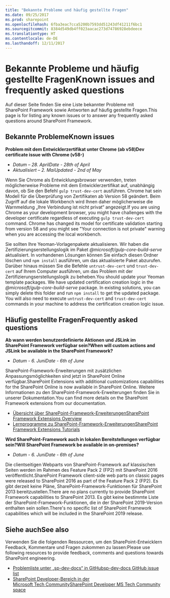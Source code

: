 ```yaml
---
title: "Bekannte Probleme und häufig gestellte Fragen"
ms.date: 09/25/2017
ms.prod: sharepoint
ms.openlocfilehash: 6fba3eac7cca5200b7593dd51243df41211f6bc1
ms.sourcegitcommit: 8384d549db4ff023aacac273d74786928ebdeece
ms.translationtype: HT
ms.contentlocale: de-DE
ms.lasthandoff: 12/11/2017
---
```

# <a name="known-issues-and-frequently-asked-questions"></a><span data-ttu-id="6e352-102">Bekannte Probleme und häufig gestellte Fragen</span><span class="sxs-lookup"><span data-stu-id="6e352-102">Known issues and frequently asked questions</span></span>

<span data-ttu-id="6e352-103">Auf dieser Seite finden Sie eine Liste bekannter Probleme mit SharePoint Framework sowie Antworten auf häufig gestellte Fragen.</span><span class="sxs-lookup"><span data-stu-id="6e352-103">This page is for listing any known issues or to answer any frequently asked questions around SharePoint Framework.</span></span> 

## <a name="known-issues"></a><span data-ttu-id="6e352-104">Bekannte Probleme</span><span class="sxs-lookup"><span data-stu-id="6e352-104">Known issues</span></span>

<span data-ttu-id="6e352-105">**Problem mit dem Entwicklerzertifikat unter Chrome (ab v58)**</span><span class="sxs-lookup"><span data-stu-id="6e352-105">**Dev certificate issue with Chrome (v58-)**</span></span>

- <span data-ttu-id="6e352-106">*Datum – 28. April*</span><span class="sxs-lookup"><span data-stu-id="6e352-106">*Date - 28th of April*</span></span>
- <span data-ttu-id="6e352-107">*Aktualisiert – 2. Mai*</span><span class="sxs-lookup"><span data-stu-id="6e352-107">*Updated - 2nd of May*</span></span>

<span data-ttu-id="6e352-p101">Wenn Sie Chrome als Entwicklungsbrowser verwenden, treten möglicherweise Probleme mit dem Entwicklerzertifikat auf, unabhängig davon, ob Sie den Befehl `gulp trust-dev-cert` ausführen. Chrome hat sein Modell für die Überprüfung von Zertifikaten ab Version 58 geändert. Beim Zugriff auf die lokale Workbench wird Ihnen daher möglicherweise die Warnmeldung „Ihre Verbindung ist nicht privat“ angezeigt.</span><span class="sxs-lookup"><span data-stu-id="6e352-p101">If you are using Chrome as your development browser, you might have challenges with the developer certificate regardless of executing `gulp trust-dev-cert` command. Chrome has changed its model for certificate validation starting from version 58 and you might see "Your connection is not private" warning when you are accessing the local workbench.</span></span>

<span data-ttu-id="6e352-p102">Sie sollten Ihre Yeoman-Vorlagenpakete aktualisieren. Wir haben die Zertifizierungserstellungslogik im Paket *@microsoft/gulp-core-build-serve* aktualisiert. In vorhandenen Lösungen können Sie einfach diesen Ordner löschen und `npm install` ausführen, um das aktualisierte Paket abzurufen. Darüber hinaus müssen Sie die Befehle `untrust-dev-cert` und `trust-dev-cert` auf Ihrem Computer ausführen, um das Problem mit der Zertifizierungserstellungslogik zu beheben.</span><span class="sxs-lookup"><span data-stu-id="6e352-p102">You should update your Yeoman template packages. We have updated certification creation logic in the *@microsoft/gulp-core-build-serve* package. In existing solutions, you can simply delete this folder and run `npm install` to get the updated package. You will also need to execute `untrust-dev-cert` and `trust-dev-cert` commands in your machine to address the certification creation logic issue.</span></span> 

## <a name="frequently-asked-questions"></a><span data-ttu-id="6e352-114">Häufig gestellte Fragen</span><span class="sxs-lookup"><span data-stu-id="6e352-114">Frequently asked questions</span></span>

<span data-ttu-id="6e352-115">**Ab wann werden benutzerdefinierte Aktionen und JSLink im SharePoint Framework verfügbar sein?**</span><span class="sxs-lookup"><span data-stu-id="6e352-115">**When will custom actions and JSLink be available in the SharePoint Framework?**</span></span>

- <span data-ttu-id="6e352-116">*Datum - 6. Juni*</span><span class="sxs-lookup"><span data-stu-id="6e352-116">*Date - 6th of June*</span></span>

<span data-ttu-id="6e352-117">SharePoint-Framework-Erweiterungen mit zusätzlichen Anpassungsmöglichkeiten sind jetzt in SharePoint Online verfügbar.</span><span class="sxs-lookup"><span data-stu-id="6e352-117">SharePoint Extensions with additional customizations capabilities for the SharePoint Online is now available in SharePoint Online.</span></span> <span data-ttu-id="6e352-118">Weitere Informationen zu den SharePoint-Framework-Erweiterungen finden Sie in unserer Dokumentation.</span><span class="sxs-lookup"><span data-stu-id="6e352-118">You can find more details on the SharePoint Framework extensions from our documentation.</span></span>

- [<span data-ttu-id="6e352-119">Übersicht über SharePoint-Framework-Erweiterungen</span><span class="sxs-lookup"><span data-stu-id="6e352-119">SharePoint Framework Extensions Overview</span></span>](./extensions/overview-extensions.md)
- [<span data-ttu-id="6e352-120">Lernprogramme zu SharePoint-Framework-Erweiterungen</span><span class="sxs-lookup"><span data-stu-id="6e352-120">SharePoint Framework Extensions Tutorials</span></span>](./extensions/get-started/build-a-hello-world-extension.md)

<span data-ttu-id="6e352-121">**Wird SharePoint-Framework auch in lokalen Bereitstellungen verfügbar sein?**</span><span class="sxs-lookup"><span data-stu-id="6e352-121">**Will SharePoint Framework be available in on-premises?**</span></span>

- <span data-ttu-id="6e352-122">*Datum - 6. Juni*</span><span class="sxs-lookup"><span data-stu-id="6e352-122">*Date - 6th of June*</span></span>

<span data-ttu-id="6e352-123">Die clientseitigen Webparts von SharePoint-Framework auf klassischen Seiten werden im Rahmen des Feature Pack 2 (FP2) mit SharePoint 2016 veröffentlicht.</span><span class="sxs-lookup"><span data-stu-id="6e352-123">SharePoint Framework client-side web parts on classic pages were released to SharePoint 2016 as part of the Feature Pack 2 (FP2).</span></span> <span data-ttu-id="6e352-124">Es gibt derzeit keine Pläne, SharePoint-Framework-Funktionen für SharePoint 2013 bereitzustellen.</span><span class="sxs-lookup"><span data-stu-id="6e352-124">There are no plans currently to provide SharePoint Framework capabilities to SharePoint 2013.</span></span> <span data-ttu-id="6e352-125">Es gibt keine bestimmte Liste der SharePoint-Framework-Funktionen, die in der SharePoint 2019-Version enthalten sein sollen.</span><span class="sxs-lookup"><span data-stu-id="6e352-125">There's no specific list of SharePoint Framework capabilities which will be included in the SharePoint 2019 release.</span></span>

## <a name="see-also"></a><span data-ttu-id="6e352-126">Siehe auch</span><span class="sxs-lookup"><span data-stu-id="6e352-126">See also</span></span>
<span data-ttu-id="6e352-127">Verwenden Sie die folgenden Ressourcen, um den SharePoint-Entwicklern Feedback, Kommentare und Fragen zukommen zu lassen:</span><span class="sxs-lookup"><span data-stu-id="6e352-127">Please use following resources to provide feedback, comments and questions towards SharePoint engineering.</span></span> 

* <span data-ttu-id="6e352-128">[Problemliste unter „sp-dev-docs“ in GitHub]((https://github.com/SharePoint/sp-dev-docs/issues))</span><span class="sxs-lookup"><span data-stu-id="6e352-128">[sp-dev-docs GitHub issue list]((https://github.com/SharePoint/sp-dev-docs/issues))</span></span>
* <span data-ttu-id="6e352-129">[SharePoint Developer-Bereich in der Microsoft Tech Community]((https://aka.ms/sppnp-community))</span><span class="sxs-lookup"><span data-stu-id="6e352-129">[SharePoint Developer MS Tech Community space]((https://aka.ms/sppnp-community))</span></span>
